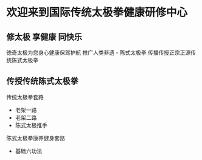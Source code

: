 # 欢迎来到国际传统太极拳健康研修中心

## 修太极 享健康 同快乐

徳奇太极为您身心健康保驾护航
推广人类非遗 - 陈式太极拳
传播传授正宗正源传统陈式太极拳

## 传授传统陈式太极拳

传统太极拳套路
- 老架一路
- 老架二路
- 陈式太极推手

陈式太极拳康养健身套路
- 基础六功法


